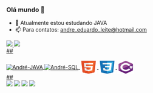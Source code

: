 ### Olá mundo 👋

- 🌱 Atualmente estou estudando JAVA
- 📫 Para contatos: andre_eduardo_leite@hotmail.com
<div>
<a href="https://github.com/AndreLeite1988">
  <img height="180em" src="https://github-readme-stats.vercel.app/api?username=AndreLeite1988&show_icons=true&theme=dracula&include_all_commits=true&count_private=true"/>
  <img height="180em" src="https://github-readme-stats.vercel.app/api/top-langs/?username=AndreLeite1988&layout=compact&langs_count=16&theme=dracula"/>
  </div>
##
<div style="display: inline_block"><br>
  <img align="center" alt="André-JAVA" height="35" width="45" src="https://cdn.jsdelivr.net/gh/devicons/devicon/icons/java/java-original.svg">
  <img align="center" alt="André-SQL" height="35" width="45" src="https://cdn.jsdelivr.net/gh/devicons/devicon/icons/mysql/mysql-original-wordmark.svg">
  <img align="center" alt="André-HTML" height="35" width="45" src="https://raw.githubusercontent.com/devicons/devicon/master/icons/html5/html5-original.svg">
  <img align="center" alt="André-CSS" height="35" width="45" src="https://raw.githubusercontent.com/devicons/devicon/master/icons/css3/css3-original.svg">
  <img align="center" alt="André-Csharp" height="35" width="45" src="https://raw.githubusercontent.com/devicons/devicon/master/icons/csharp/csharp-original.svg">
</div>  
  ##
<div> 
  <a href="https://www.instagram.com/andre_eduardo_leite/" target="_blank"><img src="https://img.shields.io/badge/-Instagram-%23E4405F?style=for-the-badge&logo=instagram&logoColor=white" target="_blank"></a>
 	<a href="https://www.twitch.tv/dauhill" target="_blank"><img src="https://img.shields.io/badge/Twitch-9146FF?style=for-the-badge&logo=twitch&logoColor=white" target="_blank"></a>
  <a href = "mailto:andre_eduardo_leite@hotmail.com"><img src="https://img.shields.io/badge/Microsoft_Outlook-0078D4?style=for-the-badge&logo=microsoft-outlook&logoColor=white" target="_blank"></a>
  <a href="https://www.linkedin.com/in/andr%C3%A9-eduardo-leite-a9521a66/" target="_blank"><img src="https://img.shields.io/badge/-LinkedIn-%230077B5?style=for-the-badge&logo=linkedin&logoColor=white" target="_blank"></a> 
</div>
